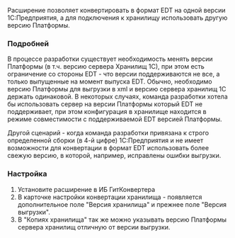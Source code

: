 Расширение позволяет конвертировать в формат EDT на одной версии 1С:Предприятия, а для подключения к хранилищу использовать другую версию Платформы.

### Подробней
В процессе разработки существует необходимость менять версии Платформы (в т.ч. версию сервера Хранилищ 1С), при этом есть ограничение со стороны EDT - что версии поддерживаются не все, а только выпущенные на момент выпуска EDT. Обычно, необходимо версию Платформы для выгрузки в xml и версию сервера хранилищ 1С держать одинаковой.
В некоторых случаях, команда разработки хотела бы использовать сервер на версии Платформы который EDT не поддерживает, при этом конфигурация в хранилище находится в режиме совместимости с поддерживаемой EDT версией Платформы.

Другой сценарий - когда команда разработки привязана к строго определенной сборки (в 4-й цифре) 1С:Предприятия и не имеет возможности для конвертации в формат EDT использовать более свежую версию, в которой, например, исправлены ошибки выгрузки.

### Настройка

1. Установите расширение в ИБ ГитКонвертера
2. В карточке настройки конвертации хранилища - появляется дополнительное поле "Версия хранилища" и прежнее поле "Версия выгрузки".
3. В "Копиях хранилища" так же можно указывать версию Платформы сервера хранилищ отличную от версии выгрузки.

